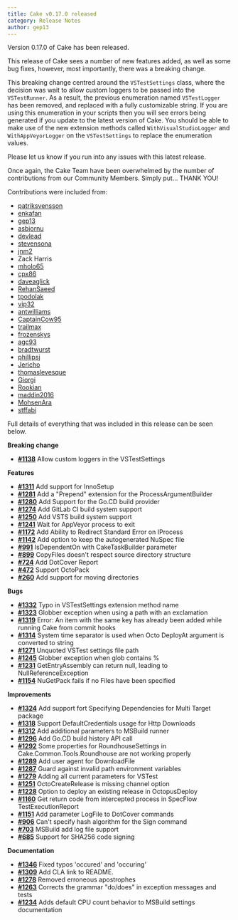 ```yaml
---
title: Cake v0.17.0 released
category: Release Notes
author: gep13
---
```


Version 0.17.0 of Cake has been released.

This release of Cake sees a number of new features added, as well as some bug fixes, however, most importantly, there was a breaking change.

This breaking change centred around the `VSTestSettings` class, where the decision was wait to allow custom loggers to be passed into the `VSTestRunner`.  As a result, the previous enumeration named `VSTestLogger` has been removed, and replaced with a fully customizable string.  If you are using this enumeration in your scripts then you will see errors being generated if you update to the latest version of Cake.  You should be able to make use of the new extension methods called `WithVisualStudioLogger` and `WithAppVeyorLogger` on the `VSTestSettings` to replace the enumeration values.

Please let us know if you run into any issues with this latest release.

Once again, the Cake Team have been overwhelmed by the number of contributions from our Community Members.  Simply put... THANK YOU!

Contributions were included from:

- [patriksvensson](https://github.com/patriksvensson)
- [enkafan](https://github.com/enkafan)
- [gep13](https://github.com/gep13)
- [asbjornu](https://github.com/asbjornu)
- [devlead](https://github.com/devlead)
- [stevensona](https://github.com/stevensona)
- [jnm2](https://github.com/jnm2)
- Zack Harris
- [mholo65](https://github.com/mholo65)
- [cpx86](https://github.com/cpx86)
- [daveaglick](https://github.com/daveaglick)
- [RehanSaeed](https://github.com/RehanSaeed)
- [tpodolak](https://github.com/tpodolak)
- [vip32](https://github.com/vip32)
- [antwilliams](https://github.com/antwilliams)
- [CaptainCow95](https://github.com/CaptainCow95)
- [trailmax](https://github.com/trailmax)
- [frozenskys](https://github.com/frozenskys)
- [agc93](https://github.com/agc93)
- [bradtwurst](https://github.com/bradtwurst)
- [phillipsj](https://github.com/phillipsj)
- [Jericho](https://github.com/Jericho)
- [thomaslevesque](https://github.com/thomaslevesque)
- [Giorgi](https://github.com/Giorgi)
- [Rookian](https://github.com/Rookian)
- [maddin2016](https://github.com/maddin2016)
- [MohsenAra](https://github.com/MohsenAra)
- [stffabi](https://github.com/stffabi)

Full details of everything that was included in this release can be seen below.

<!--excerpt-->

__Breaking change__

- [__#1138__](https://github.com/cake-build/cake/issues/1138) Allow custom loggers in the VSTestSettings

__Features__

- [__#1311__](https://github.com/cake-build/cake/issues/1311) Add support for InnoSetup
- [__#1281__](https://github.com/cake-build/cake/issues/1281) Add a "Prepend" extension for the ProcessArgumentBuilder
- [__#1280__](https://github.com/cake-build/cake/issues/1280) Add Support for the Go.CD build provider
- [__#1274__](https://github.com/cake-build/cake/issues/1274) Add GitLab CI build system support
- [__#1250__](https://github.com/cake-build/cake/issues/1250) Add VSTS build system support
- [__#1241__](https://github.com/cake-build/cake/issues/1241) Wait for AppVeyor process to exit
- [__#1172__](https://github.com/cake-build/cake/issues/1172) Add Ability to Redirect Standard Error on IProcess
- [__#1142__](https://github.com/cake-build/cake/issues/1142) Add option to keep the autogenerated NuSpec file
- [__#991__](https://github.com/cake-build/cake/issues/991) IsDependentOn with CakeTaskBuilder parameter
- [__#899__](https://github.com/cake-build/cake/issues/899) CopyFiles doesn't respect source directory structure
- [__#724__](https://github.com/cake-build/cake/issues/724) Add DotCover Report
- [__#472__](https://github.com/cake-build/cake/issues/472) Support OctoPack
- [__#260__](https://github.com/cake-build/cake/issues/260) Add support for moving directories

__Bugs__

- [__#1332__](https://github.com/cake-build/cake/issues/1332) Typo in VSTestSettings extension method name
- [__#1323__](https://github.com/cake-build/cake/issues/1323) Globber exception when using a path with an exclamation
- [__#1319__](https://github.com/cake-build/cake/issues/1319) Error: An item with the same key has already been added while running Cake from commit hooks
- [__#1314__](https://github.com/cake-build/cake/issues/1314) System time separator is used when Octo DeployAt argument is converted to string
- [__#1271__](https://github.com/cake-build/cake/issues/1271) Unquoted VSTest settings file path
- [__#1245__](https://github.com/cake-build/cake/issues/1245) Globber exception when glob contains %
- [__#1231__](https://github.com/cake-build/cake/issues/1231) GetEntryAssembly can return null, leading to NullReferenceException
- [__#1154__](https://github.com/cake-build/cake/issues/1154) NuGetPack fails if no Files have been specified

__Improvements__

- [__#1324__](https://github.com/cake-build/cake/issues/1324) Add support fort Specifying Dependencies for Multi Target package
- [__#1318__](https://github.com/cake-build/cake/issues/1318) Support DefaultCredentials usage for Http Downloads
- [__#1312__](https://github.com/cake-build/cake/issues/1312) Add additional parameters to MSBuild runner
- [__#1296__](https://github.com/cake-build/cake/issues/1296) Add Go.CD build history API call
- [__#1292__](https://github.com/cake-build/cake/issues/1292) Some properties for RoundhouseSettings in Cake.Common.Tools.Roundhouse are not working properly
- [__#1289__](https://github.com/cake-build/cake/issues/1289) Add user agent for DownloadFile
- [__#1287__](https://github.com/cake-build/cake/issues/1287) Guard against invalid path environment variables
- [__#1279__](https://github.com/cake-build/cake/issues/1279) Adding all current parameters for VSTest
- [__#1251__](https://github.com/cake-build/cake/issues/1251) OctoCreateRelease is missing channel option
- [__#1228__](https://github.com/cake-build/cake/issues/1228) Option to deploy an existing release in OctopusDeploy
- [__#1160__](https://github.com/cake-build/cake/issues/1160) Get return code from intercepted process in SpecFlow TestExecutionReport
- [__#1151__](https://github.com/cake-build/cake/issues/1151) Add parameter LogFile to DotCover commands
- [__#906__](https://github.com/cake-build/cake/issues/906) Can't specify hash algorithm for the Sign command
- [__#703__](https://github.com/cake-build/cake/issues/703) MSBuild add log file support
- [__#685__](https://github.com/cake-build/cake/issues/685) Support for SHA256 code signing

__Documentation__

- [__#1346__](https://github.com/cake-build/cake/pull/1346) Fixed typos 'occured' and 'occuring'
- [__#1309__](https://github.com/cake-build/cake/pull/1309) Add CLA link to README.
- [__#1278__](https://github.com/cake-build/cake/pull/1278) Removed erroneous apostrophes
- [__#1263__](https://github.com/cake-build/cake/pull/1263) Corrects the grammar "do/does" in exception messages and tests
- [__#1234__](https://github.com/cake-build/cake/pull/1234) Adds default CPU count behavior to MSBuild settings documentation
